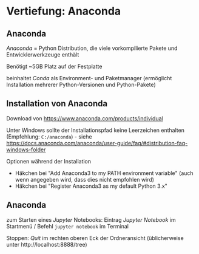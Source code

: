 # Vertiefung: Anaconda

## Anaconda

_Anaconda_ = Python Distribution, die viele vorkompilierte Pakete und Entwicklerwerkzeuge enthält

Benötigt ~5GB Platz auf der Festplatte

beinhaltet _Conda_ als Environment- und Paketmanager (ermöglicht Installation mehrerer Python-Versionen und Python-Pakete)

## Installation von Anaconda

Download von https://www.anaconda.com/products/individual

Unter Windows sollte der Installationspfad keine Leerzeichen enthalten (Empfehlung: `C:/anaconda`) - siehe https://docs.anaconda.com/anaconda/user-guide/faq/#distribution-faq-windows-folder

Optionen während der Installation

- Häkchen bei "Add Anaconda3 to my PATH environment variable" (auch wenn angegeben wird, dass dies nicht empfohlen wird)
- Häkchen bei "Register Anaconda3 as my default Python 3.x"

## Anaconda

zum Starten eines _Jupyter_ Notebooks: Eintrag _Jupyter Notebook_ im Startmenü / Befehl `jupyter notebook` im Terminal

Stoppen: _Quit_ im rechten oberen Eck der Ordneransicht (üblicherweise unter http://localhost:8888/tree)
